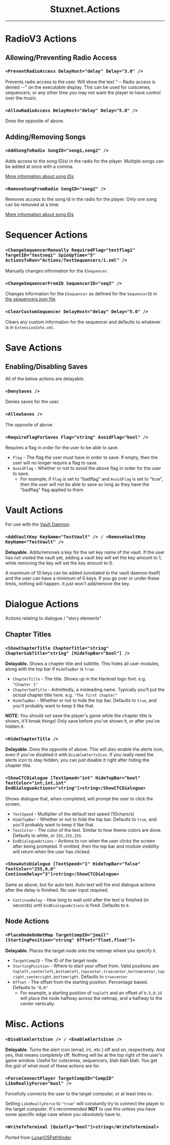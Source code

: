 <center>
<h1>Stuxnet.Actions</h1>
</center>

---

# RadioV3 Actions
## Allowing/Preventing Radio Access
### `<PreventRadioAccess DelayHost="delay" Delay="3.0" />`
Prevents radio access to the user. Will show the text "-- Radio access is denied --" on the executable display. This can be used for cutscenes, sequencers, or any other time you may not want the player to have control over the music.

### `<AllowRadioAccess DelayHost="delay" Delay="5.0" />`
Does the opposite of above.

## Adding/Removing Songs
### `<AddSongToRadio SongID="song1,song2" />`
Adds access to the song ID(s) in the radio for the player. Multiple songs can be added at once with a comma.

[More information about song IDs](./StuxnetFiles.md#radio-file)

### `<RemoveSongFromRadio SongID="song2" />`
Removes access to the song Id in the radio for the player. Only one song can be removed at a time.

[More information about song IDs](./StuxnetFiles.md#radio-file)

# Sequencer Actions
### `<ChangeSequencerManually RequiredFlag="testflag1" TargetID="testseq1" SpinUpTime="5" ActionsToRun="Actions/TestSequencers/1.xml" />`
Manually changes information for the `ESequencer`.

### `<ChangeSequencerFromID SequencerID="seq3" />`
Changes information for the `ESequencer` as defined for the `SequencerID` in [the sequencers.json file](./StuxnetFiles.md#sequencers-file).

### `<ClearCustomSequencer DelayHost="delay" Delay="5.0" />`
Clears any custom information for the sequencer and defaults to whatever is in `ExtensionInfo.xml`.

# Save Actions
## Enabling/Disabling Saves
All of the below actions are delayable.

### `<DenySaves />`
Denies saves for the user.

### `<AllowSaves />`
The opposite of above.

### `<RequireFlagForSaves Flag="string" AvoidFlag="bool" />`
Requires a flag in order for the user to be able to save.
* `Flag` - The flag the user must have in order to save. If empty, then the user will no longer require a flag to save.
* `AvoidFlag` - Whether or not to *avoid* the above flag in order for the user to save.
    * For example, if `Flag` is set to "badflag" and `AvoidFlag` is set to "true", then the user will not be able to save so long as they have the "badflag" flag applied to them.

# Vault Actions
For use with the [Vault Daemon](./Daemons.md#vault-daemon).

### `<AddVaultKey KeyName="TestVault" /> / <RemoveVaultKey KeyName="TestVault" />`
**Delayable.** Adds/removes a key for the set key name of the vault. If the user has not visited the vault yet, adding a vault key will set the key amount to 1, while removing the key will set the key amount to 0.

A maximum of 10 keys can be added (unrelated to the vault daemon itself) and the user can have a minimum of 0 keys. If you go over or under these limits, nothing will happen. It just won't add/remove the key.

# Dialogue Actions
Actions relating to dialogue / "story elements"

## Chapter Titles
### `<ShowChapterTitle ChapterTitle="string" ChapterSubTitle="string" [HideTopBar="bool"] />`
**Delayable.** Shows a chapter title and subtitle. This hides all user modules, along with the top bar if `HideTopBar` is `true`.
* `ChapterTitle` - The title. Shows up in the Hacknet logo font. e.g. `"Chapter 1"`
* `ChapterSubTitle` - Admittedly, a misleading name. Typically you'll put the *actual* chapter title here. e.g. `"The first chapter"`
* `HideTopBar` - Whether or not to hide the top bar. Defaults to `true`, and you'll probably want to keep it like that.

**NOTE**: You should *not* save the player's game while the chapter title is shown, it'll break things! Only save before you've shown it, or after you've hidden it.

### `<HideChapterTitle />`
**Delayable.** Does the opposite of above. This will also enable the alerts icon, even if you've disabled it with `DisableAlertsIcon`. If you really need the alerts icon to stay hidden, you can just disable it right after hiding the chapter title.

### `<ShowCTCDialogue [TextSpeed="int" HideTopBar="bool" TextColor="int,int,int" EndDialogueActions="string"]>string</ShowCTCDialogue>`
Shows dialogue that, when completed, will prompt the user to click the screen.
* `TextSpeed` - Multiplier of the default text speed (10chars/s)
* `HideTopBar` - Whether or not to hide the top bar. Defaults to `true`, and you'll probably want to keep it like that.
* `TextColor` - The color of the text. Similar to how theme colors are done. Defaults to white, or `255,255,255`.
* `EndDialogueActions` - Actions to run when the user clicks the screen after being prompted. If omitted, then the top bar and module visibility will return when the user has clicked.

### `<ShowAutoDialogue [TextSpeed="1" HideTopBar="false" TextColor="255,0,0" ContinueDelay="3"]>string</ShowCTCDialogue>`
Same as above, but for auto text. Auto text will fire end dialogue actions after the delay is finished. No user input required.
* `ContinueDelay` - How long to wait until after the text is finished (in seconds) until `EndDialogueActions` is fired. Defaults to `0`.

## Node Actions
### `<PlaceNodeOnNetMap TargetCompID="jmail" [StartingPosition="string" Offset="float,float"]>`
**Delayable.** Places the target node onto the netmap where you specify it.

* `TargetCompID` - The ID of the target node.
* `StartingPosition` - Where to start your offset from. Valid positions are `topleft,centerleft,bottomleft,topcenter,truecenter,bottomcenter,topright,centerright,bottomright`. Defaults to `truecenter`
* `Offset` - The offset from the starting position. Percentage based. Defaults to `"0,0"`
    * For example, a starting position of `topleft` and an offset of `0.5,0.25` will place the node halfway across the netmap, and a halfway to the center vertically.

# Misc. Actions
### `<DisableAlertsIcon /> / <EnableAlertsIcon />`
**Delayable.** Turns the alert icon (email, irc, etc.) off and on, respectively. And yes, that means *completely* off. Nothing will be at the top right of the user's game window. Useful for cutscenes, sequencers, blah blah blah. You get the gist of what most of these actions are for.

### `<ForceConnectPlayer TargetCompID="CompID" LikeReallyForce="bool" />`
Forcefully connects the user to the target computer, or at least tries to.

Setting `LikeReallyForce` to `"true"` will constantly try to connect the player to the target computer. It's recommended **NOT** to use this unless you have some specific edge case where you *absolutely* have to.

### `<WriteToTerminal [Quietly="bool"]>string</WriteToTerminal>`
Ported from [LunarOSPathfinder](https://github.com/AutumnRivers/LunarOSPathfinder#writetoterminal-quietlyboolmessagewritetoterminal).